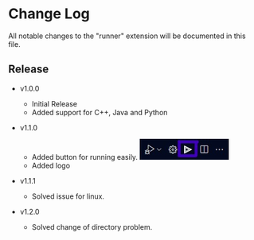 # Change Log

All notable changes to the "runner" extension will be documented in this file.

## Release

- v1.0.0
  - Initial Release
  - Added support for C++, Java and Python


- v1.1.0
  - Added button for running easily. 
  ![example](images/example.jpg)
  - Added logo
- v1.1.1
  - Solved issue for linux.
- v1.2.0
  - Solved change of directory problem.